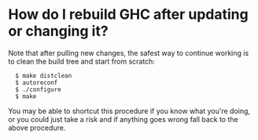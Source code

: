 # How do I rebuild GHC after updating or changing it?


Note that after pulling new changes, the safest way to continue working is to clean the build tree and start from scratch:

```wiki
  $ make distclean
  $ autoreconf
  $ ./configure
  $ make
```


You may be able to shortcut this procedure if you know what you're doing, or you could just take a risk and if anything goes wrong fall back to the above procedure.
